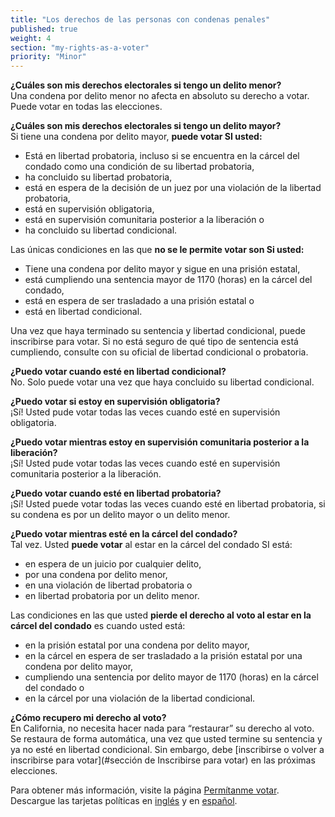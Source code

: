```yaml
---
title: "Los derechos de las personas con condenas penales"
published: true
weight: 4
section: "my-rights-as-a-voter"
priority: "Minor"
---
```


**¿Cuáles son mis derechos electorales si tengo un delito menor?**  
Una condena por delito menor no afecta en absoluto su derecho a votar. Puede votar en todas las elecciones.  

**¿Cuáles son mis derechos electorales si tengo un delito mayor?**  
Si tiene una condena por delito mayor, **puede votar SI usted:**  
- Está en libertad probatoria, incluso si se encuentra en la cárcel del condado como una condición de su libertad probatoria,
- ha concluido su libertad probatoria,
- está en espera de la decisión de un juez por una violación de la libertad probatoria,
- está en supervisión obligatoria,
- está en supervisión comunitaria posterior a la liberación o
- ha concluido su libertad condicional.  

Las únicas condiciones en las que **no se le permite votar son Si usted:**  
- Tiene una condena por delito mayor y sigue en una prisión estatal,
- está cumpliendo una sentencia mayor de 1170 (horas) en la cárcel del condado,
- está en espera de ser trasladado a una prisión estatal o
- está en libertad condicional.  

Una vez que haya terminado su sentencia y libertad condicional, puede inscribirse para votar. 
Si no está seguro de qué tipo de sentencia está cumpliendo, consulte con su oficial de libertad condicional o probatoria.  

**¿Puedo votar cuando esté en libertad condicional?**  
No. Solo puede votar una vez que haya concluido su libertad condicional.

**¿Puedo votar si estoy en supervisión obligatoria?**  
¡Sí! Usted pude votar todas las veces cuando esté en supervisión obligatoria.

**¿Puedo votar mientras estoy en supervisión comunitaria posterior a la liberación?**  
¡Sí! Usted pude votar todas las veces cuando esté en supervisión comunitaria posterior a la liberación.
 
**¿Puedo votar cuando esté en libertad probatoria?**  
¡Sí! Usted puede votar todas las veces cuando esté en libertad probatoria, si su condena es por un delito mayor o un delito menor.  

**¿Puedo votar mientras esté en la cárcel del condado?**  
Tal vez. Usted **puede votar** al estar en la cárcel del condado SI está:  
- en espera de un juicio por cualquier delito,
- por una condena por delito menor,
- en una violación de libertad probatoria o
- en libertad probatoria por un delito menor.  

Las condiciones en las que usted **pierde el derecho al voto al estar en la cárcel del condado** es cuando usted está:  
- en la prisión estatal por una condena por delito mayor,
- en la cárcel en espera de ser trasladado a la prisión estatal por una condena por delito mayor,
- cumpliendo una sentencia por delito mayor de 1170 (horas) en la cárcel del condado o
- en la cárcel por una violación de la libertad condicional.  

**¿Cómo recupero mi derecho al voto?**  
En California, no necesita hacer nada para “restaurar” su derecho al voto. Se restaura de forma automática, una vez que usted termine su sentencia y ya no esté en libertad condicional. Sin embargo, debe [inscribirse o volver a inscribirse para votar](#sección de Inscribirse para votar) en las próximas elecciones.

Para obtener más información, visite la página [Permítanme votar](https://www.aclu.org/let-me-vote-california).  
Descargue las tarjetas políticas en [inglés](https://www.letmevoteca.org/docs/2015-palm-card-english.pdf) y en [español](https://www.letmevoteca.org/docs/08.2015-SPANISH-KYR-card.pdf).  
